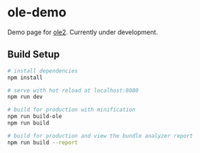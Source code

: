 # ole-demo

Demo page for [ole2](https://github.com/geops/ole2).
Currently under development.

## Build Setup

``` bash
# install dependencies
npm install

# serve with hot reload at localhost:8080
npm run dev

# build for production with minification
npm run build-ole
npm run build

# build for production and view the bundle analyzer report
npm run build --report
```
